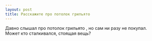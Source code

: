 ```yaml
---
layout: post 
title: Расскажите про потолок грильято 
--- 
```

Давно слышал про потолок грильято , но сам ни разу не покупал. Может кто сталкивался, стоящая вещь?